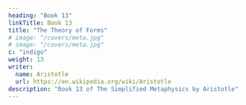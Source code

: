 ```yaml
---
heading: "Book 13"
linkTitle: Book 13
title: "The Theory of Forms"
# image: "/covers/meta.jpg"
# image: "/covers/meta.jpg"
c: "indigo"
weight: 13
writer:
  name: Aristotle 
  url: https://en.wikipedia.org/wiki/Aristotle
description: "Book 13 of The Simplified Metaphysics by Aristotle"
---
```


